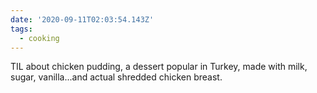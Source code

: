 ```yaml
---
date: '2020-09-11T02:03:54.143Z'
tags:
  - cooking
---
```


TIL about chicken pudding, a dessert popular in Turkey, made with milk, sugar, vanilla...and actual shredded chicken breast. 
